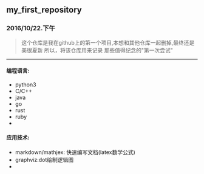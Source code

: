 ## my_first_repository
### 2016/10/22.下午

> 这个仓库是我在github上的第一个项目,本想和其他仓库一起删掉,最终还是美很夏新
所以，将该仓库用来记录 那些值得纪念的"第一次尝试"
---
#### 编程语言:
- python3
- C/C++
- java
- go
- rust
- ruby
- 
#### 应用技术:
- markdown/mathjex: 快速编写文档(latex数学公式)
- graphviz:dot绘制逻辑图
- 
